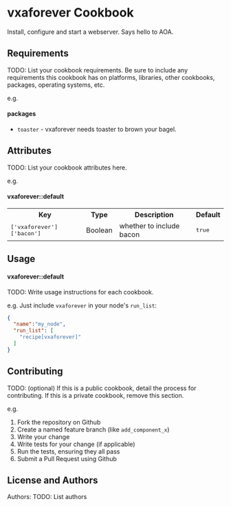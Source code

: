 vxaforever Cookbook
===================

Install, configure and start a webserver. Says hello to AOA. 

Requirements
------------
TODO: List your cookbook requirements. Be sure to include any requirements this cookbook has on platforms, libraries, other cookbooks, packages, operating systems, etc.

e.g.
#### packages
- `toaster` - vxaforever needs toaster to brown your bagel.

Attributes
----------
TODO: List your cookbook attributes here.

e.g.
#### vxaforever::default
<table>
  <tr>
    <th>Key</th>
    <th>Type</th>
    <th>Description</th>
    <th>Default</th>
  </tr>
  <tr>
    <td><tt>['vxaforever']['bacon']</tt></td>
    <td>Boolean</td>
    <td>whether to include bacon</td>
    <td><tt>true</tt></td>
  </tr>
</table>

Usage
-----
#### vxaforever::default
TODO: Write usage instructions for each cookbook.

e.g.
Just include `vxaforever` in your node's `run_list`:

```json
{
  "name":"my_node",
  "run_list": [
    "recipe[vxaforever]"
  ]
}
```

Contributing
------------
TODO: (optional) If this is a public cookbook, detail the process for contributing. If this is a private cookbook, remove this section.

e.g.
1. Fork the repository on Github
2. Create a named feature branch (like `add_component_x`)
3. Write your change
4. Write tests for your change (if applicable)
5. Run the tests, ensuring they all pass
6. Submit a Pull Request using Github

License and Authors
-------------------
Authors: TODO: List authors
